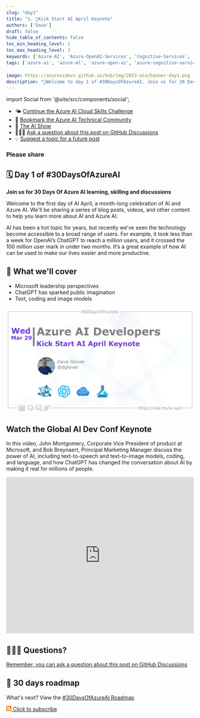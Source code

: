 ```yaml
---
slug: "day1"
title: "1. 🚀Kick Start AI April Keynote"
authors: ['Dave']
draft: false
hide_table_of_contents: false
toc_min_heading_level: 2
toc_max_heading_level: 3
keywords: ['Azure-AI', 'Azure-OpenAI-Services', 'Cognitive-Services', 'Machine-Learning']
tags: ['azure-ai', 'azure-ml', 'azure-open-ai', 'azure-cognitive-services', 'responsible-ai', 'azure-ai-fundamentals', '30-days-of-azure-ai']

image: https://azureaidevs.github.io/hub/img/2023-aia/banner-day1.png
description: "🚀Welcome to day 1 of #30DaysOfAzureAI. Join us for 30 Days Of Azure AI learning, skilling and discussions https://azureaidevs.github.io/hub/2023-aia/day1"
---
```


import Social from '@site/src/components/social';

<head>

  <meta name="twitter:url" content="https://azureaidevs.github.io/hub/2023-aia/day1" />
  <meta name="twitter:title" content="Kick Start AI April Keynote" />
  <meta name="twitter:description" content="🚀Welcome to day 1 of #30DaysOfAzureAI. Join us for 30 Days Of Azure AI learning, skilling and discussions" />
  <meta name="twitter:image" content="https://azureaidevs.github.io/hub/img/2023-aia/banner-day1.png" />
  <meta name="twitter:card" content="summary_large_image" />

  <meta property="og:url" content="https://azureaidevs.github.io/hub/2023-aia/day1" />
  <meta property="og:title" content="Kick Start AI April Keynote" />
  <meta property="og:description" content="🚀Welcome to day 1 of #30DaysOfAzureAI. Join us for 30 Days Of Azure AI learning, skilling and discussions" />
  <meta property="og:image" content="https://azureaidevs.github.io/hub/img/2023-aia/banner-day1.png" />
  <meta property="og:type" content="article" />
  <meta property="og:site_name" content="Azure AI Developer" />

  <link rel="canonical"  href="https://azureaidevs.github.io/hub/2023-aia/day1"  />

</head>


- 🌤️ [Continue the Azure AI Cloud Skills Challenge](https://aka.ms/30-days-of-azure-ai-challenge)
- 🏫 [Bookmark the Azure AI Technical Community](https://techcommunity.microsoft.com/t5/artificial-intelligence-and/ct-p/AI)
- 🍿 [The AI Show](https://aka.ms/ai-april-ai-show)
- 🙋🏾‍♂️ [Ask a question about this post on GitHub Discussions](https://github.com/AzureAiDevs/hub/discussions/categories/azure-ai-developers)
- 💡 [Suggest a topic for a future post](https://github.com/AzureAiDevs/hub/discussions/categories/call-for-content)

### Please share

<Social
    page_url="https://azureaidevs.github.io/hub/2023-aia/day1"
    image_url="https://azureaidevs.github.io/hub/img/2023-aia/banner-day1.png"
    title="Kick Start AI April Keynote"
    description= "🚀Day 1 of #30DaysOfAzureAI. Today, we're excited to share the Global AI Dev Conf keynote featuring senior Azure AI leaders John Montgomery and Bob Breynaert discussing the future of AI."
    hashtags="AI,AzureOpenAI"
    hashtag="#30DaysOfAzureAi"
/>

## 🗓️ Day 1 of #30DaysOfAzureAI

<!-- README
The following description is also used for the tweet. So it should be action oriented and grab attention 
If you update the description, please update the description: in the frontmatter as well.
-->

**Join us for 30 Days Of Azure AI learning, skilling and discussions**

<!-- README
The following is the intro to the post. It should be a short teaser for the post.
-->

Welcome to the first day of AI April, a month-long celebration of AI and Azure AI. We'll be sharing a series of blog posts, videos, and other content to help you learn more about AI and Azure AI.

AI has been a hot topic for years, but recently we’ve seen the technology become accessible to a broad range of users. For example, it took less than a week for OpenAI’s ChatGPT to reach a million users, and it crossed the 100 million user mark in under two months. It’s a great example of how AI can be used to make our lives easier and more productive.

## 🎯 What we'll cover

<!-- README
The following list is the main points of the post. There should be 3-4 main points.
 -->


- Microsoft leadership perspectives
- ChatGPT has sparked public imagination
- Text, coding and image models

<!-- 
- Main point 1
- Main point 2
- Main point 3 
- Main point 4
-->


![Image banner for day 1](./../../static/img/2023-aia/banner-day1.png)


<!-- README
Add or update a list relevant references here. These could be links to other blog posts, Microsoft Learn Module, videos, or other resources.
-->



<!-- README
The following is the body of the post. It should be an overview of the post that you are referencing.
See the Learn More section, if you supplied a canonical link, then will be displayed here.
-->


## Watch the Global AI Dev Conf Keynote

In this video, John Montgomery, Corporate Vice President of product at Microsoft, and Bob Breynaert, Principal Marketing Manager discuss the power of AI, including text-to-speech and text-to-image models, coding, and language, and how ChatGPT has changed the conversation about AI by making it real for millions of people.

<iframe width="100%" height="420" src="https://www.youtube.com/embed/D7_RN5Gc-RE" title="YouTube video player" frameborder="0" allow="accelerometer; autoplay; clipboard-write; encrypted-media; gyroscope; picture-in-picture; web-share" allowfullscreen></iframe>



## 🙋🏾‍♂️ Questions?

[Remember, you can ask a question about this post on GitHub Discussions](https://github.com/AzureAiDevs/hub/discussions/categories/azure-ai-developers)

## 📍 30 days roadmap

What's next? View the [#30DaysOfAzureAI Roadmap](/hub/roadmap/30days)

[![The image is the RSS feed available icon](./../../static/img/2023-aia/rss.png) Click to subscribe](https://azureaidevs.github.io/hub/2023-aia/rss.xml)